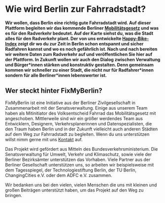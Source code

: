 # Wie wird Berlin zur Fahrradstadt?
**Wir wollen, dass Berlin eine richtig gute Fahrradstadt wird. Auf dieser Plattform begleiten wir das kommende Berliner [Mobilitätsgesetz](https://www.berlin.de/senuvk/verkehr/mobilitaetsgesetz/ "Mobilitätsgesetz") und was es für den Radverkehr bedeutet. Auf der Karte siehst du, was die Stadt alles für den Radverkehr plant. Der von uns entwickelte [Happy-Bike-Index](/AboutHBI/ "Happy-Bike-Index") zeigt dir wo du zur Zeit in Berlin schon entspannt und sicher Radfahren kannst und wo es noch gefährlich ist. Nach und nach bereiten wir weitere Daten zum Radverkehr auf und veröffentlichen Sie hier auf der Plattform. In Zukunft wollen wir auch den Dialog zwischen Verwaltung und Bürger\*innen stärken und konstruktiv gestalten. Denn gemeinsam kommen wir schneller zu einer Stadt, die nicht nur für Radfahrer\*innen sondern für alle Berliner*innen lebenswerter ist.**


## Wer steckt hinter FixMyBerlin?
FixMyBerlin ist eine Initiative aus der Berliner Zivilgesellschaft in Zusammenarbeit mit der Senatsverwaltung. Einige aus unserem Team haben als Mitinitiator des Volksentscheid Fahrrad das Mobilitätsgesetz mit angeschoben. Mittlerweile sind wir ein größer werdendes Team aus Entwicklern, Designern, Verkehrsplanerinnen und Datenspezialisten, die den Traum haben Berlin und in der Zukunft vielleicht auch anderen Städten auf dem Weg zur Fahrradstadt zu begleiten. Wenn du uns unterstützen willst nimm gerne mit uns [Kontakt](/kontakt/) auf.

Das Projekt wird gefördert aus Mitteln des Bundesverkehrsministerium. Die Senatsverwaltung für Umwelt, Verkehr und Klimaschutz, sowie viele der Berliner Bezirksämter unterstützen das Vorhaben. Viele Partner aus der Berliner Gesellschaft unterstützen uns, so arbeiten wir beispielsweise mit dem Tagesspiegel, der Technologiestiftung Berlin, der TU Berlin, ChangingCities e.V. oder dem ADFC e.V. zusammen.

Wir bedanken uns bei den vielen, vielen Menschen die uns mit kleinen und großen Beiträgen unterstützt haben, um das Projekt auf den Weg zu bringen.
